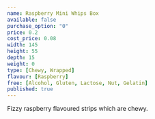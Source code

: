 ```yaml
---
name: Raspberry Mini Whips Box
available: false
purchase_option: "0"
price: 0.2
cost_price: 0.08
width: 145
height: 55
depth: 15
weight: 0
type: [Chewy, Wrapped]
flavour: [Raspberry]
free: [Alcohol, Gluten, Lactose, Nut, Gelatin]
published: true
---
```

Fizzy raspberry flavoured strips which are chewy.